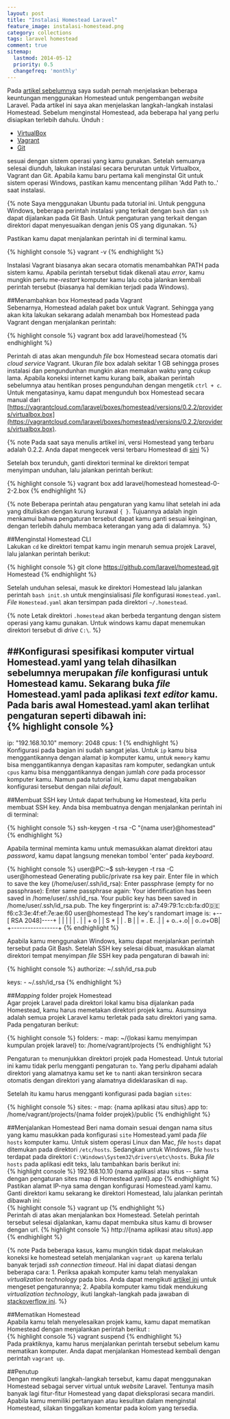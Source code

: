 ```yaml
---
layout: post
title: "Instalasi Homestead Laravel"
feature_image: instalasi-homestead.png
category: collections
tags: laravel homestead 
comment: true
sitemap:
  lastmod: 2014-05-12
  priority: 0.5
  changefreq: 'monthly'
---
```


Pada [artikel sebelumnya](http://ambercat.rahmanda.net/collections/2015/02/16/homestead-pengembangan-laravel.html) saya sudah pernah menjelaskan beberapa keuntungan menggunakan Homestead untuk pengembangan *website* Laravel. Pada artikel ini saya akan menjelaskan langkah-langkah instalasi Homestead. Sebelum menginstal Homestead, ada beberapa hal yang perlu disiapkan terlebih dahulu. Unduh :  

- [VirtualBox](https://www.virtualbox.org/wiki/Downloads)  
- [Vagrant](https://www.vagrantup.com/downloads.html)
- [Git](http://git-scm.com/downloads)  

sesuai dengan sistem operasi yang kamu gunakan. Setelah semuanya selesai diunduh, lakukan instalasi secara berurutan untuk Virtualbox, Vagrant dan Git. Apabila kamu baru pertama kali menginstal Git untuk sistem operasi Windows, pastikan kamu mencentang pilihan 'Add Path to..' saat instalasi. 

{% note Saya menggunakan Ubuntu pada tutorial ini. Untuk pengguna Windows, beberapa perintah instalasi yang terkait dengan `bash` dan `ssh` dapat dijalankan pada Git Bash. Untuk pengaturan yang terkait dengan direktori dapat menyesuaikan dengan jenis OS yang digunakan. %} 

Pastikan kamu dapat menjalankan perintah ini di terminal kamu.  

{% highlight console %}
vagrant -v
{% endhighlight %}  

Instalasi Vagrant biasanya akan secara otomatis menambahkan PATH pada sistem kamu. Apabila perintah tersebut tidak dikenali atau *error*, kamu mungkin perlu me-*restart* komputer kamu lalu coba jalankan kembali perintah tersebut (biasanya hal demikian terjadi pada Windows). 

##Menambahkan box Homestead pada Vagrant  
Sebenarnya, Homestead adalah paket box untuk Vagrant. Sehingga yang akan kita lakukan sekarang adalah menambah box Homestead pada Vagrant dengan menjalankan perintah:  

{% highlight console %}
vagrant box add laravel/homestead
{% endhighlight %}  

Perintah di atas akan mengunduh *file* box Homestead secara otomatis dari *cloud service* Vagrant. Ukuran *file* box adalah sekitar 1 GB sehingga proses instalasi dan pengundunhan mungkin akan memakan waktu yang cukup lama. Apabila koneksi internet kamu kurang baik, abaikan perintah sebelumnya atau hentikan proses pengunduhan dengan mengetik `ctrl + c`. Untuk mengatasinya, kamu dapat mengunduh box Homestead secara manual dari [https://vagrantcloud.com/laravel/boxes/homestead/versions/0.2.2/providers/virtualbox.box](https://vagrantcloud.com/laravel/boxes/homestead/versions/0.2.2/providers/virtualbox.box). 

{% note Pada saat saya menulis artikel ini, versi Homestead yang terbaru adalah 0.2.2. Anda dapat mengecek versi terbaru Homestead di [sini](https://vagrantcloud.com/laravel/boxes/homestead/versions/0.2.2/) %}  

Setelah box terunduh, ganti direktori terminal ke direktori tempat menyimpan unduhan, lalu jalankan perintah berikut:  

{% highlight console %}
vagrant box add laravel/homestead homestead-0-2-2.box
{% endhighlight %}  

{% note Beberapa perintah atau pengaturan yang kamu lihat setelah ini ada yang dituliskan dengan kurung kurawal `{ }`. Tujuannya adalah ingin menkamui bahwa pengaturan tersebut dapat kamu ganti sesuai keinginan, dengan terlebih dahulu membaca keterangan yang ada di dalamnya. %} 

##Menginstal Homestead CLI  
Lakukan `cd` ke direktori tempat kamu ingin menaruh semua projek Laravel, lalu jalankan perintah berikut: 

{% highlight console %}
git clone https://github.com/laravel/homestead.git Homestead
{% endhighlight %}  

Setelah unduhan selesai, masuk ke direktori Homestead lalu jalankan perintah `bash init.sh` untuk menginsialisasi *file* konfigurasi `Homestead.yaml`. *File* `Homestead.yaml` akan tersimpan pada direktori `~/.homestead`.  

{% note Letak direktori `.homestead` akan berbeda tergantung dengan sistem operasi yang kamu gunakan. Untuk windows kamu dapat menemukan direktori tersebut di *drive* `C:\`. %}

##Konfigurasi spesifikasi komputer virtual
Homestead.yaml yang telah dihasilkan sebelumnya merupakan *file* konfigurasi untuk Homestead kamu. Sekarang buka *file* Homestead.yaml pada aplikasi *text editor* kamu. Pada baris awal Homestead.yaml akan terlihat pengaturan seperti dibawah ini:  
{% highlight console %}
---
ip: "192.168.10.10"
memory: 2048
cpus: 1
{% endhighlight %}  
Konfigurasi pada bagian ini sudah sangat jelas. Untuk `ip` kamu bisa menggantikannya dengan alamat ip komputer kamu, untuk `memory` kamu bisa menggantikannya dengan kapasitas ram komputer, sedangkan untuk `cpus` kamu bisa menggantikannya dengan jumlah *core* pada processor komputer kamu. Namun pada tutorial ini, kamu dapat mengabaikan konfigurasi tersebut dengan nilai *default*.  

##Membuat SSH key
Untuk dapat terhubung ke Homestead, kita perlu membuat SSH key. Anda bisa membuatnya dengan menjalankan perintah ini di terminal:  

{% highlight console %}
ssh-keygen -t rsa -C "{nama user}@homestead"
{% endhighlight %}

Apabila terminal meminta kamu untuk memasukkan alamat direktori atau *password*, kamu dapat langsung menekan tombol 'enter' pada *keyboard*.  

{% highlight console %}
user@PC:~$ ssh-keygen -t rsa -C user@homestead
Generating public/private rsa key pair.
Enter file in which to save the key (/home/user/.ssh/id_rsa): 
Enter passphrase (empty for no passphrase): 
Enter same passphrase again: 
Your identification has been saved in /home/user/.ssh/id_rsa.
Your public key has been saved in /home/user/.ssh/id_rsa.pub.
The key fingerprint is:
a7:49:79:1c:cb:fa:d0:de:f6:c3:3e:4f:ef:7e:ae:60 user@homestead
The key's randomart image is:
+--[ RSA 2048]----+
|                 |
|                 |
|          .      |
|         + o     |
|        S *      |
|       . B       |
|        = . E.  .|
|         + o..+.o|
|          o..o+OB|
+-----------------+
{% endhighlight %}      

Apabila kamu menggunakan Windows, kamu dapat menjalankan perintah tersebut pada Git Bash. Setelah SSH key selesai dibuat, masukkan alamat direktori tempat menyimpan *file* SSH key pada pengaturan di bawah ini:  

{% highlight console %}
authorize: ~/.ssh/id_rsa.pub 

keys:
    - ~/.ssh/id_rsa 
{% endhighlight %} 

##*Mapping* folder projek Homestead  
Agar projek Laravel pada direktori lokal kamu bisa dijalankan pada Homestead, kamu harus memetakan direktori projek kamu. Asumsinya adalah semua projek Laravel kamu terletak pada satu direktori yang sama. Pada pengaturan berikut:   

{% highlight console %}
folders:
    - map: ~/{lokasi kamu menyimpan kumpulan projek laravel}
      to: /home/vagrant/projects
{% endhighlight %}   

Pengaturan `to` menunjukkan direktori projek pada Homestead. Untuk tutorial ini kamu tidak perlu mengganti pengaturan `to`. Yang perlu dipahami adalah direktori yang alamatnya kamu set ke `to` nanti akan tersinkron secara otomatis dengan direktori yang alamatnya dideklarasikan di `map`.  

Setelah itu kamu harus mengganti konfigurasi pada bagian `sites`:  

{% highlight console %}
sites:
    - map: {nama aplikasi atau situs}.app
      to: /home/vagrant/projects/{nama folder projek}/public
{% endhighlight %}   

##Menjalankan Homestead
Beri nama domain sesuai dengan nama situs yang kamu masukkan pada konfigurasi `site` Homestead.yaml pada *file* `hosts` komputer kamu. Untuk sistem operasi Linux dan Mac, *file* `hosts` dapat ditemukan pada direktori `/etc/hosts`. Sedangkan untuk Windows, *file* `hosts` terdapat pada direktori `C:\Windows\System32\drivers\etc\hosts`. Buka *file* `hosts` pada aplikasi edit teks, lalu tambahkan baris berikut ini:  
{% highlight console %}
192.168.10.10  {nama aplikasi atau situs -- sama dengan pengaturan sites map di Homestead.yaml}.app
{% endhighlight %}  
Pastikan alamat IP-nya sama dengan konfigurasi Homestead.yaml kamu. Ganti direktori kamu sekarang ke direktori Homestead, lalu jalankan perintah dibawah ini:  
{% highlight console %}
vagrant up
{% endhighlight %}  
Perintah di atas akan menjalankan box Homestead. Setelah perintah tersebut selesai dijalankan, kamu dapat membuka situs kamu di browser dengan url. 
{% highlight console %}
http://{nama aplikasi atau situs}.app
{% endhighlight %}

{% note Pada beberapa kasus, kamu mungkin tidak dapat melakukan koneksi ke homestead setelah menjalankan `vagrant up` karena terlalu banyak terjadi *ssh connection timeout*. Hal ini dapat diatasi dengan beberapa cara: 1. Periksa apakah komputer kamu telah menyalakan *virtualization technology* pada bios. Anda dapat mengikuti [artikel ini](http://www.sysprobs.com/disable-enable-virtualization-technology-bios) untuk mengeset pengaturannya; 2. Apabila komputer kamu tidak mendukung *virtualization technology*, ikuti langkah-langkah pada jawaban di [stackoverflow ini](http://stackoverflow.com/questions/24823456/vagrant-laravel-homestead-doesnt-boot-up-windows-7).  %}

##Mematikan Homestead  
Apabila kamu telah menyelesaikan projek kamu, kamu dapat mematikan Homestead dengan menjalankan perintah berikut :  
{% highlight console %}
vagrant suspend
{% endhighlight %}  
Pada praktiknya, kamu harus menjalankan perintah tersebut sebelum kamu mematikan komputer. Anda dapat menjalankan Homestead kembali dengan perintah `vagrant up`.  

##Penutup  
Dengan mengikuti langkah-langkah tersebut, kamu dapat menggunakan Homestead sebagai server virtual untuk *website* Laravel. Tentunya masih banyak lagi fitur-fitur Homestead yang dapat dieksplorasi secara mandiri. Apabila kamu memiliki pertanyaan atau kesulitan dalam menginstal Homestead, silakan tinggalkan komentar pada kolom yang tersedia.
 










